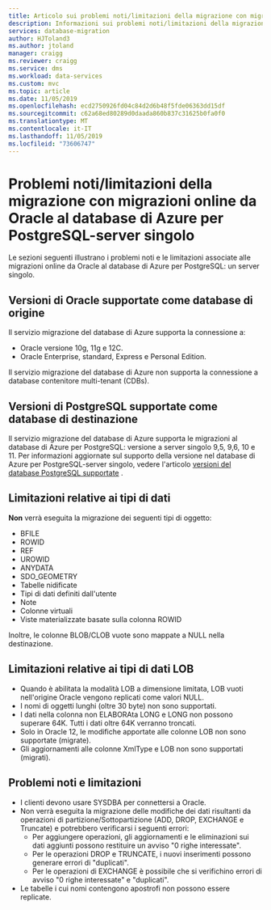 ```yaml
---
title: Articolo sui problemi noti/limitazioni della migrazione con migrazioni online da Oracle al database di Azure per PostgreSQL-server singolo | Microsoft Docs
description: Informazioni sui problemi noti/limitazioni della migrazione con migrazioni online da Oracle al database di Azure per PostgreSQL.
services: database-migration
author: HJToland3
ms.author: jtoland
manager: craigg
ms.reviewer: craigg
ms.service: dms
ms.workload: data-services
ms.custom: mvc
ms.topic: article
ms.date: 11/05/2019
ms.openlocfilehash: ecd2750926fd04c84d2d6b48f5fde06363dd15df
ms.sourcegitcommit: c62a68ed80289d0daada860b837c31625b0fa0f0
ms.translationtype: MT
ms.contentlocale: it-IT
ms.lasthandoff: 11/05/2019
ms.locfileid: "73606747"
---
```

# <a name="known-issuesmigration-limitations-with-online-migrations-from-oracle-to-azure-db-for-postgresql-single-server"></a>Problemi noti/limitazioni della migrazione con migrazioni online da Oracle al database di Azure per PostgreSQL-server singolo

Le sezioni seguenti illustrano i problemi noti e le limitazioni associate alle migrazioni online da Oracle al database di Azure per PostgreSQL: un server singolo.

## <a name="oracle-versions-supported-as-a-source-database"></a>Versioni di Oracle supportate come database di origine

Il servizio migrazione del database di Azure supporta la connessione a:

- Oracle versione 10g, 11g e 12C.
- Oracle Enterprise, standard, Express e Personal Edition.

Il servizio migrazione del database di Azure non supporta la connessione a database contenitore multi-tenant (CDBs).

## <a name="postgresql-versions-supported-as-a-target-database"></a>Versioni di PostgreSQL supportate come database di destinazione

Il servizio migrazione del database di Azure supporta le migrazioni al database di Azure per PostgreSQL: versione a server singolo 9,5, 9,6, 10 e 11. Per informazioni aggiornate sul supporto della versione nel database di Azure per PostgreSQL-server singolo, vedere l'articolo [versioni del database PostgreSQL supportate](https://docs.microsoft.com/azure/postgresql/concepts-supported-versions) .

## <a name="datatype-limitations"></a>Limitazioni relative ai tipi di dati

**Non** verrà eseguita la migrazione dei seguenti tipi di oggetto:

- BFILE
- ROWID
- REF
- UROWID
- ANYDATA
- SDO_GEOMETRY
- Tabelle nidificate
- Tipi di dati definiti dall'utente
- Note
- Colonne virtuali
- Viste materializzate basate sulla colonna ROWID

Inoltre, le colonne BLOB/CLOB vuote sono mappate a NULL nella destinazione.

## <a name="lob-limitations"></a>Limitazioni relative ai tipi di dati LOB

- Quando è abilitata la modalità LOB a dimensione limitata, LOB vuoti nell'origine Oracle vengono replicati come valori NULL.
- I nomi di oggetti lunghi (oltre 30 byte) non sono supportati.
- I dati nella colonna non ELABORAta LONG e LONG non possono superare 64K. Tutti i dati oltre 64K verranno troncati.
- Solo in Oracle 12, le modifiche apportate alle colonne LOB non sono supportate (migrate).
- Gli aggiornamenti alle colonne XmlType e LOB non sono supportati (migrati).

## <a name="known-issues-and-limitations"></a>Problemi noti e limitazioni

- I clienti devono usare SYSDBA per connettersi a Oracle.
- Non verrà eseguita la migrazione delle modifiche dei dati risultanti da operazioni di partizione/Sottopartizione (ADD, DROP, EXCHANGE e Truncate) e potrebbero verificarsi i seguenti errori:
  - Per aggiungere operazioni, gli aggiornamenti e le eliminazioni sui dati aggiunti possono restituire un avviso "0 righe interessate".
  - Per le operazioni DROP e TRUNCATE, i nuovi inserimenti possono generare errori di "duplicati".
  - Per le operazioni di EXCHANGE è possibile che si verifichino errori di avviso "0 righe interessate" e "duplicati".
- Le tabelle i cui nomi contengono apostrofi non possono essere replicate.
